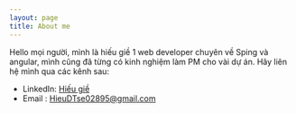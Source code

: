 ```yaml
---
layout: page
title: About me
---
```


Hello mọi người, mình là hiếu giề 1 web developer chuyên về Sping và angular, mình cũng đã từng có kinh nghiệm làm PM cho vài dự án.
Hãy liên hệ mình qua các kênh sau:

* LinkedIn: [Hiếu giề](https://www.linkedin.com/in/hi%E1%BA%BFu-%C4%91%C3%A0o-35137010b)
* Email : [HieuDTse02895@gmail.com](mailto:HieuDTse02895@gmail.com)

